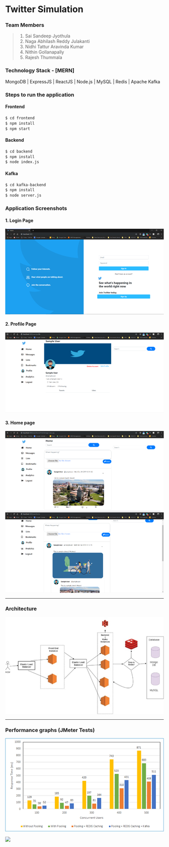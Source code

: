 # Twitter Simulation

### Team Members
> 1. Sai Sandeep Jyothula
> 2. Naga Abhilash Reddy Julakanti
> 3. Nidhi Tattur Aravinda Kumar
> 4. Nithin Gollanapally
> 5. Rajesh Thummala

### Technology Stack - [MERN]
MongoDB |
ExpressJS |
ReactJS |
Node.js |
MySQL |
Redis |
Apache Kafka

### Steps to run the application
#### Frontend
```sh
$ cd frontend
$ npm install
$ npm start
```
#### Backend
```sh
$ cd backend
$ npm install
$ node index.js
```
#### Kafka
```sh
$ cd kafka-backend 
$ npm install
$ node server.js
```

### Application Screenshots
#### 1. Login Page
![](images/login_page.png)

#### 2. Profile Page
![](images/profile.png)

#### 3. Home page
![](images/home1.png)
![](images/home2.png)

---

### Architecture

![](images/architecture.jpg)

---

### Performance graphs (JMeter Tests)

![](images/performance-graph-1.png)

![](images/performance-graph-2.png)
